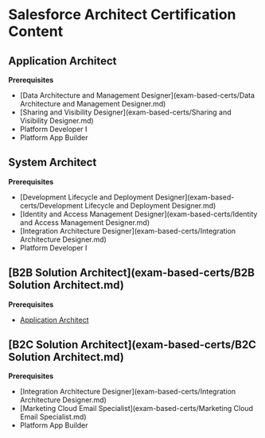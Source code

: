 # Salesforce Architect Certification Content

## Application Architect

**Prerequisites**

- [Data Architecture and Management Designer](exam-based-certs/Data Architecture and Management Designer.md)
- [Sharing and Visibility Designer](exam-based-certs/Sharing and Visibility Designer.md)
- Platform Developer I
- Platform App Builder

## System Architect

**Prerequisites**

- [Development Lifecycle and Deployment Designer](exam-based-certs/Development Lifecycle and Deployment Designer.md)
- [Identity and Access Management Designer](exam-based-certs/Identity and Access Management Designer.md)
- [Integration Architecture Designer](exam-based-certs/Integration Architecture Designer.md)
- Platform Developer I

## [B2B Solution Architect](exam-based-certs/B2B Solution Architect.md)

**Prerequisites**

- [Application Architect](#application-architect)

## [B2C Solution Architect](exam-based-certs/B2C Solution Architect.md)

**Prerequisites**

- [Integration Architecture Designer](exam-based-certs/Integration Architecture Designer.md)
- [Marketing Cloud Email Specialist](exam-based-certs/Marketing Cloud Email Specialist.md)
- Platform App Builder